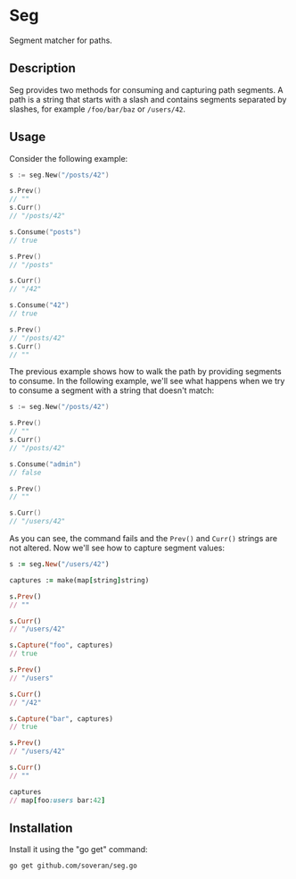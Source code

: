 Seg
===

Segment matcher for paths.

Description
-----------

Seg provides two methods for consuming and capturing path segments.
A path is a string that starts with a slash and contains segments
separated by slashes, for example `/foo/bar/baz` or `/users/42`.

Usage
-----

Consider the following example:

```go
s := seg.New("/posts/42")

s.Prev()
// ""
s.Curr()
// "/posts/42"

s.Consume("posts")
// true

s.Prev()
// "/posts"

s.Curr()
// "/42"

s.Consume("42")
// true

s.Prev() 
// "/posts/42"
s.Curr()
// ""
```

The previous example shows how to walk the path by providing segments
to consume. In the following example, we'll see what happens when
we try to consume a segment with a string that doesn't match:

```go
s := seg.New("/posts/42")

s.Prev()
// ""
s.Curr()
// "/posts/42"

s.Consume("admin")
// false

s.Prev()
// ""

s.Curr()
// "/users/42"
```

As you can see, the command fails and the `Prev()` and `Curr()`
strings are not altered. Now we'll see how to capture segment values:

```ruby
s := seg.New("/users/42")

captures := make(map[string]string)

s.Prev()
// ""

s.Curr()
// "/users/42"

s.Capture("foo", captures)
// true

s.Prev()
// "/users"

s.Curr()
// "/42"

s.Capture("bar", captures)
// true

s.Prev()
// "/users/42"

s.Curr()
// ""

captures
// map[foo:users bar:42]
```

Installation
------------

Install it using the "go get" command:

    go get github.com/soveran/seg.go
